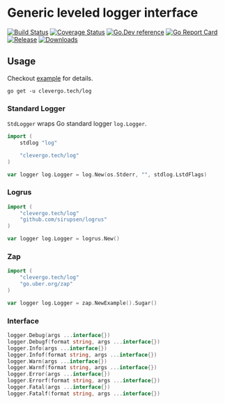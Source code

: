 # Generic leveled logger interface
[![Build Status](https://img.shields.io/travis/clevergo/log?style=for-the-badge)](https://travis-ci.org/clevergo/log)
[![Coverage Status](https://img.shields.io/coveralls/github/clevergo/log?style=for-the-badge)](https://coveralls.io/github/clevergo/log)
[![Go.Dev reference](https://img.shields.io/badge/go.dev-reference-blue?logo=go&logoColor=white&style=for-the-badge)](https://pkg.go.dev/clevergo.tech/log?tab=doc)
[![Go Report Card](https://goreportcard.com/badge/github.com/clevergo/log?style=for-the-badge)](https://goreportcard.com/report/github.com/clevergo/log)
[![Release](https://img.shields.io/github/release/clevergo/log.svg?style=for-the-badge)](https://github.com/clevergo/log/releases)
[![Downloads](https://img.shields.io/endpoint?url=https://pkg.clevergo.tech/api/badges/downloads/month/clevergo.tech/log&style=for-the-badge)](https://pkg.clevergo.tech/)

## Usage

Checkout [example](https://github.com/clevergo/examples/tree/master/log) for details.

```shell
go get -u clevergo.tech/log
```

### Standard Logger

`StdLogger` wraps Go standard logger `log.Logger`.

```go
import (
    stdlog "log"

    "clevergo.tech/log"
)

var logger log.Logger = log.New(os.Stderr, "", stdlog.LstdFlags)
```

### Logrus

```go
import (
    "clevergo.tech/log"
    "github.com/sirupsen/logrus"
)

var logger log.Logger = logrus.New()
```

### Zap

```go
import (
    "clevergo.tech/log"
    "go.uber.org/zap"
)

var logger log.Logger = zap.NewExample().Sugar()
```

### Interface

```go
logger.Debug(args ...interface{})
logger.Debugf(format string, args ...interface{})
logger.Info(args ...interface{})
logger.Infof(format string, args ...interface{})
logger.Warn(args ...interface{})
logger.Warnf(format string, args ...interface{})
logger.Error(args ...interface{})
logger.Errorf(format string, args ...interface{})
logger.Fatal(args ...interface{})
logger.Fatalf(format string, args ...interface{})
```

